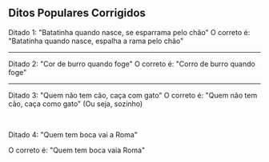 ## Ditos Populares Corrigidos

Ditado 1: "Batatinha quando nasce, se esparrama pelo chão"
O correto é: "Batatinha quando nasce, espalha a rama pelo chão"

<hr>

Ditado 2: "Cor de burro quando foge"
O correto é: "Corro de burro quando foge"

<hr>

Ditado 3: "Quem não tem cão, caça com gato"
O correto é: "Quem não tem cão, caça como gato" (Ou seja, sozinho)

<br>

Ditado 4: "Quem tem boca vai a Roma"

O correto é: "Quem tem boca vaia Roma"